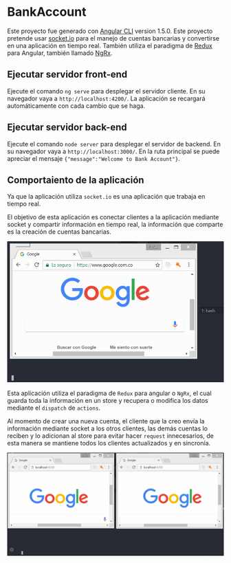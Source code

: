 # BankAccount
Este proyecto fue generado con  [Angular CLI](https://github.com/angular/angular-cli) version 1.5.0.
Este proyecto pretende usar [socket.io](https://socket.io/) para el manejo de cuentas bancarias y convertirse en una aplicación en tiempo real. También utiliza el paradigma de [Redux](https://redux.js.org/) para Angular, también llamado [NgRx](https://github.com/ngrx/platform).

## Ejecutar servidor front-end
Ejecute el comando `ng serve` para desplegar el servidor cliente. En su navegador vaya a `http://localhost:4200/`. La aplicación se recargará automáticamente con cada cambio que se haga.

## Ejecutar servidor back-end
Ejecute el comando  `node server` para desplegar el servidor de backend. En su navegador vaya a `http://localhost:3000/`.  En la ruta principal se puede apreciar el mensaje `{"message":"Welcome to Bank Account"}`.

## Comportaiento de la aplicación
Ya que la aplicación utiliza `socket.io` es una aplicación que trabaja en tiempo real.  

El objetivo de esta aplicación es conectar clientes a la aplicación mediante socket y compartir información en tiempo real, la información que comparte es la creación de cuentas bancarias.

![clientes conectados a socket](./img/socket-connection.gif)

Esta aplicación utiliza el paradigma de `Redux` para angular o `NgRx`, el cual guarda toda la información en un store y recupera o modifica los datos mediante el `dispatch` de `actions`.

Al momento de crear una nueva cuenta, el cliente que la creo envía la información mediante socket a los otros clientes, las demás cuentas lo reciben y lo adicionan al store para evitar hacer `request` innecesarios, de esta manera se mantiene todos los clientes actualizados y en sincronía.

![creación de nueva cuenta y alerta a los demás clientes conectados](./img/socket-new-account.gif)
